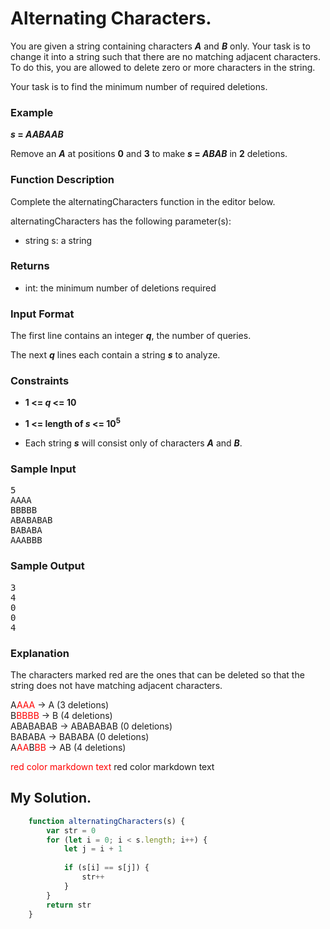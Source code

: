 <style>
red { color: red }
</style>
# Alternating Characters.

You are given a string containing characters **_A_** and **_B_** only. Your task is to change it into a string such that there are no matching adjacent characters. To do this, you are allowed to delete zero or more characters in the string.

Your task is to find the minimum number of required deletions.

### Example
**_s_ = _AABAAB_**

Remove an **_A_** at positions **0** and **3** to make **_s_ = _ABAB_** in **2** deletions.

### Function Description

Complete the alternatingCharacters function in the editor below.

alternatingCharacters has the following parameter(s):

* string s: a string

### Returns

* int: the minimum number of deletions required

### Input Format

The first line contains an integer **_q_**, the number of queries.

The next **_q_** lines each contain a string **_s_** to analyze.

### Constraints
* **1 <= _q_ <= 10**
* **1 <= length of _s_ <= 10<sup>5</sup>**

* Each string **_s_** will consist only of characters **_A_** and **_B_**.

### Sample Input
<pre>
5
AAAA
BBBBB
ABABABAB
BABABA
AAABBB
</pre>

### Sample Output
<pre>
3
4
0
0
4
</pre>

### Explanation

The characters marked red are the ones that can be deleted so that the string does not have matching adjacent characters.

A<red>AAA</red> -> A (3 deletions)<br>
B<red>BBBB</red> -> B (4 deletions)<br>
ABABABAB -> ABABABAB (0 deletions)<br>
BABABA -> BABABA (0 deletions)<br>
A<red>AA</red>B<red>BB</red> -> AB (4 deletions)
<p><red> red color markdown text</red>
<yellow> red color markdown text</yellow></p>

## My Solution.

```javascript
    function alternatingCharacters(s) {
        var str = 0
        for (let i = 0; i < s.length; i++) {
            let j = i + 1
        
            if (s[i] == s[j]) {
                str++
            }
        }
        return str
    }
```